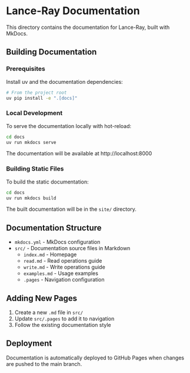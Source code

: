 # Lance-Ray Documentation

This directory contains the documentation for Lance-Ray, built with MkDocs.

## Building Documentation

### Prerequisites

Install uv and the documentation dependencies:

```bash
# From the project root
uv pip install -e ".[docs]"
```

### Local Development

To serve the documentation locally with hot-reload:

```bash
cd docs
uv run mkdocs serve
```

The documentation will be available at http://localhost:8000

### Building Static Files

To build the static documentation:

```bash
cd docs
uv run mkdocs build
```

The built documentation will be in the `site/` directory.

## Documentation Structure

- `mkdocs.yml` - MkDocs configuration
- `src/` - Documentation source files in Markdown
  - `index.md` - Homepage
  - `read.md` - Read operations guide
  - `write.md` - Write operations guide  
  - `examples.md` - Usage examples
  - `.pages` - Navigation configuration

## Adding New Pages

1. Create a new `.md` file in `src/`
2. Update `src/.pages` to add it to navigation
3. Follow the existing documentation style

## Deployment

Documentation is automatically deployed to GitHub Pages when changes are pushed to the main branch.
